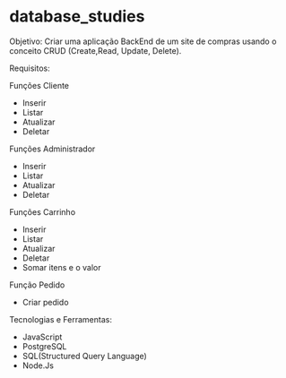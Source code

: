 # database_studies

Objetivo: Criar uma aplicação BackEnd de um site de compras usando o conceito CRUD (Create,Read, Update, Delete).

Requisitos:

Funções Cliente
- Inserir
- Listar
- Atualizar
- Deletar

Funções Administrador
- Inserir
- Listar
- Atualizar
- Deletar

Funções Carrinho
- Inserir
- Listar
- Atualizar
- Deletar
- Somar itens e o valor

Função Pedido
- Criar pedido

Tecnologias e Ferramentas:
- JavaScript
- PostgreSQL
- SQL(Structured Query Language)
- Node.Js
